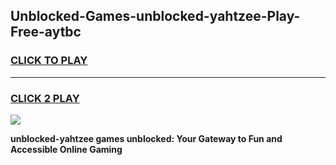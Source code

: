 
## Unblocked-Games-unblocked-yahtzee-Play-Free-aytbc
<h3>
<a href="https://premium76.site?title=unblocked-yahtzee&ref=10A">CLICK TO PLAY</a></h3>
<hr>

<h3>
<a href="https://premium76.site?title=unblocked-yahtzee&ref=10A">CLICK 2 PLAY</a>
  
</h3>

<a href="https://premium76.site?title=unblocked-yahtzee&ref=10A"><img src="https://clearcache.store/games.png"></a>


**unblocked-yahtzee games unblocked: Your Gateway to Fun and Accessible Online Gaming**
